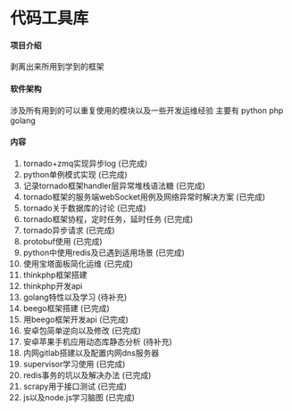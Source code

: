 # 代码工具库

#### 项目介绍
剥离出来所用到学到的框架

#### 软件架构
涉及所有用到的可以重复使用的模块以及一些开发运维经验
主要有 python php golang


#### 内容

1. tornado+zmq实现异步log                                                 (已完成)
2. python单例模式实现                                                     (已完成)
3. 记录tornado框架handler层异常堆栈语法糖                                 (已完成)
4. tornado框架的服务端webSocket用例及网络异常时解决方案                   (已完成)
5. tornado关于数据库的讨论                                                (已完成)
6. tornado框架协程，定时任务，延时任务                                    (已完成)
7. tornado异步请求                                                        (已完成)
8. protobuf使用                                                           (已完成)
9. python中使用redis及已遇到适用场景                                      (已完成)
10. 使用宝塔面板简化运维                                                  (已完成)
11. thinkphp框架搭建
12. thinkphp开发api
13. golang特性以及学习                                                    (待补充)
14. beego框架搭建                                                         (已完成)
15. 用beego框架开发api                                                    (已完成)
16. 安卓包简单逆向以及修改                                                (已完成)
17. 安卓苹果手机应用动态库静态分析                                        (待补充)
18. 内网gitlab搭建以及配置内网dns服务器
19. supervisor学习使用                                                    (已完成)
20. redis事务的坑以及解决办法                                             (已完成)
21. scrapy用于接口测试                                                    (已完成)
22. js以及node.js学习脑图                                                 (已完成)
